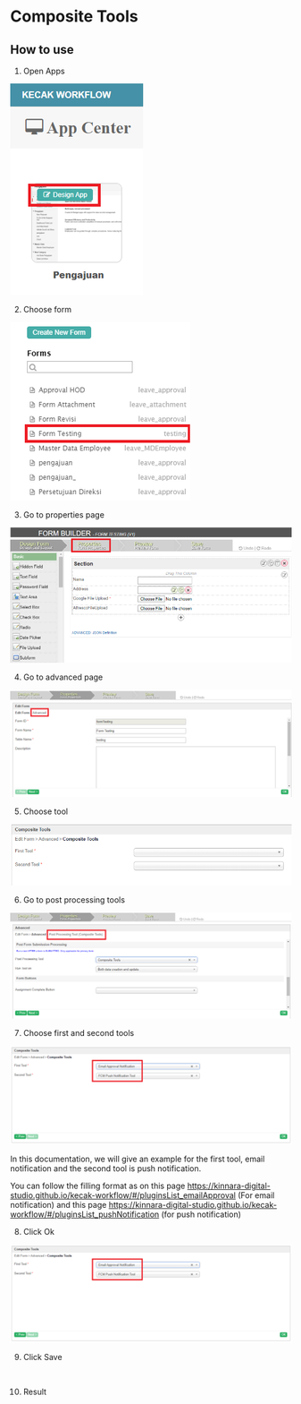 # Composite Tools

## How to use

1. Open Apps

<img src="https://raw.githubusercontent.com/kinnara-digital-studio/kecak-workflow/master/docs/assets/compositeTool_openApps.png" alt="" />


2. Choose form

<img src="https://raw.githubusercontent.com/kinnara-digital-studio/kecak-workflow/master/docs/assets/compositeTool_chooseForm.png" alt="" />


3. Go to properties page

<img src="https://raw.githubusercontent.com/kinnara-digital-studio/kecak-workflow/master/docs/assets/compositeTool_properties.png" alt="" />


4. Go to advanced page

<img src="https://raw.githubusercontent.com/kinnara-digital-studio/kecak-workflow/master/docs/assets/compositeTool_propertiesAdvanced.png" alt="" />


5. Choose tool

<img src="https://raw.githubusercontent.com/kinnara-digital-studio/kecak-workflow/master/docs/assets/compositeTool_compositeTools.png" alt="" />


6. Go to post processing tools

<img src="https://raw.githubusercontent.com/kinnara-digital-studio/kecak-workflow/master/docs/assets/compositeTool_processingTools.png" alt="" />


7. Choose first and second tools

<img src="https://raw.githubusercontent.com/kinnara-digital-studio/kecak-workflow/master/docs/assets/compositeTool_compositeToolsFill.png" alt="" />


In this documentation, we will give an example for the first tool, email notification and the second tool is push notification.

You can follow the filling format as on this page https://kinnara-digital-studio.github.io/kecak-workflow/#/pluginsList_emailApproval (For email notification)
and this page https://kinnara-digital-studio.github.io/kecak-workflow/#/pluginsList_pushNotification (for push notification)


8. Click Ok

<img src="https://raw.githubusercontent.com/kinnara-digital-studio/kecak-workflow/master/docs/assets/compositeTool_compositeToolsFill.png" alt="" />


9. Click Save

<img src="https://raw.githubusercontent.com/kinnara-digital-studio/kecak-workflow/master/docs/assets/.png" alt="" />


10. Result

<img src="https://raw.githubusercontent.com/kinnara-digital-studio/kecak-workflow/master/docs/assets/.png" alt="" />
